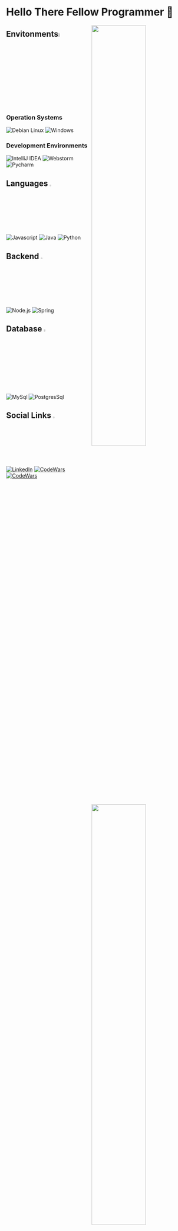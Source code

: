 # Hello There Fellow Programmer 👋


<img width="54%" align="right" position="absolute" src="https://github-readme-stats.vercel.app/api?username=EricFeher&show_icons=true&theme=dracula&text_color=F8F8F2&icon_color=79DAFA&title_color=DD6387&hide_border=true&custom_title=Github%20Statistics&hide_title=true"/>

<img width="54%" align="right" position="absolute" src="https://github-readme-stats.vercel.app/api/top-langs/?username=EricFeher&hide=C%23,PLSQL,EJS,HTML,ShaderLab,C%2B%2B,objective-C%2B%2B,HLSL&langs_count=4&layout=compact&theme=dracula&text_color=F8F8F2&icon_color=79DAFA&title_color=DD6387&hide_border=true&custom_title=Most%20Used%20Languages&hide_title=true"/>

<img width="54%" align="right" src="https://streak-stats.demolab.com/?user=EricFeher&theme=dark&background=282A36&hide_border=true&fire=79DAFA&ring=DD6387&currStreakLabel=DD6387&sideNums=F8F8F2"/>

<img width="54%" align="right" src="https://media.tenor.com/GfSX-u7VGM4AAAAC/coding.gif"/>


<h2>Envitonments<img width="5%" src="https://www.debian.org/Pics/debian-logo-1024x576.png"/></h2>

<h3>Operation Systems</h3>

![Debian Linux](https://img.shields.io/badge/Linux%20Debain-282A36?style=for-the-badge&logo=Debian&logoColor=79DAFA) ![Windows](https://img.shields.io/badge/Windows-282A36?style=for-the-badge&logo=windows&logoColor=79DAFA)

<h3>Development Environments</h3>

![IntelliJ IDEA](https://img.shields.io/badge/IntelliJ%20Idea-282A36?style=for-the-badge&logo=intellijidea&logoColor=79DAFA) ![Webstorm](https://img.shields.io/badge/Webstorm-282A36?style=for-the-badge&logo=webstorm&logoColor=79DAFA) ![Pycharm](https://img.shields.io/badge/PyCharm-282A36?style=for-the-badge&logo=pycharm&logoColor=79DAFA)


<h2>Languages <img width="3%" src="https://assets.stickpng.com/images/58480979cef1014c0b5e4901.png"/></h2>

![Javascript](https://img.shields.io/badge/javascript-282A36?style=for-the-badge&logo=javascript&logoColor=79DAFA) ![Java](https://img.shields.io/badge/Java-282A36?style=for-the-badge&logo=java&logoColor=79DAFA) ![Python](https://img.shields.io/badge/python-282A36?style=for-the-badge&logo=python&logoColor=79DAFA)


<h2>Backend <img width="3%" src="https://media4.giphy.com/media/kdFc8fubgS31b8DsVu/giphy.gif"/></h2>

![Node.js](https://img.shields.io/badge/node.js-282A36?style=for-the-badge&logo=node.js&logoColor=79DAFA) ![Spring](https://img.shields.io/badge/spring-282A36?style=for-the-badge&logo=spring&logoColor=79DAFA)


<h2>Database <img width="4%" src="https://bmtraders.com/images/Database/Database-4.gif"/></h2>

![MySql](https://img.shields.io/badge/mysql-282A36?style=for-the-badge&logo=mysql&logoColor=79DAFA) ![PostgresSql](https://img.shields.io/badge/postgresql-282A36?style=for-the-badge&logo=postgresql&logoColor=79DAFA)

<h2>Social Links <img width="3%" src="https://www.pngarts.com/files/3/URL-Chain-Link-PNG-Free-Download.png"/></h2>

[![LinkedIn](https://img.shields.io/badge/LinkedIn-282A36?style=for-the-badge&logo=linkedin&logoColor=79DAFA)](https://www.linkedin.com/in/ericfeher/) [![CodeWars](https://img.shields.io/badge/CodeWars-282A36?style=for-the-badge&logo=codewars&logoColor=79DAFA)](https://www.codewars.com/users/Solavid) [![CodeWars](https://img.shields.io/badge/twitter-282A36?style=for-the-badge&logo=twitter&logoColor=79DAFA)](https://twitter.com/EricWhit_)
